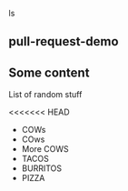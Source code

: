 ls
## pull-request-demo

## Some content

List of random stuff

<<<<<<< HEAD
- COWs
- COws
- More COWS
- TACOS
- BURRITOS
- PIZZA
